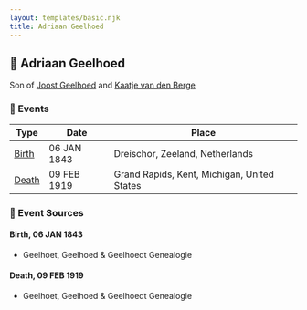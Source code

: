 ```yaml
---
layout: templates/basic.njk
title: Adriaan Geelhoed
---
```

## 🔵 Adriaan Geelhoed

Son of [Joost Geelhoed](/people/7/72031888) and [Kaatje van den Berge](/people/3/32271874)

### 📆 Events

Type | Date | Place
------ | ------ | ------
[Birth](#event-05e3a667-ef38-4cdc-a685-4acd4bd7baa8) | 06 JAN 1843 | Dreischor, Zeeland, Netherlands
[Death](#event-04ec67ec-d3ae-4c52-af20-f85ed0dcd1a6) | 09 FEB 1919 | Grand Rapids, Kent, Michigan, United States

### 📰 Event Sources

#### <a id="event-05e3a667-ef38-4cdc-a685-4acd4bd7baa8"></a> Birth, 06 JAN 1843
* Geelhoet, Geelhoed & Geelhoedt Genealogie

#### <a id="event-04ec67ec-d3ae-4c52-af20-f85ed0dcd1a6"></a> Death, 09 FEB 1919
* Geelhoet, Geelhoed & Geelhoedt Genealogie